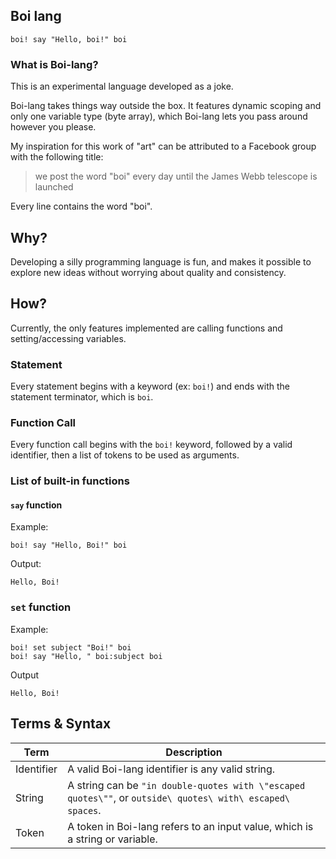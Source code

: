 Boi lang
--------

```
boi! say "Hello, boi!" boi
```

### What is Boi-lang?
This is an experimental language developed as a joke.

Boi-lang takes things way outside the box. It features dynamic scoping
and only one variable type (byte array), which Boi-lang lets you pass
around however you please.

My inspiration for this work of "art" can be attributed to a Facebook group with
the following title:
> we post the word "boi" every day until the James Webb telescope is launched

Every line contains the word "boi".

## Why?
Developing a silly programming language is fun, and makes it possible to
explore new ideas without worrying about quality and consistency.

## How?
Currently, the only features implemented are calling functions and
setting/accessing variables.

### Statement
Every statement begins with a keyword (ex: `boi!`) and ends with the
statement terminator, which is `boi`.

### Function Call
Every function call begins with the `boi!` keyword, followed by a valid
identifier, then a list of tokens to be used as arguments.

### List of built-in functions
#### `say` function
Example:
```
boi! say "Hello, Boi!" boi
```
Output:
```
Hello, Boi!
```
### `set` function
Example:
```
boi! set subject "Boi!" boi
boi! say "Hello, " boi:subject boi
```
Output
```
Hello, Boi!
```

## Terms & Syntax
| Term | Description |
| ---- | ----------- |
| Identifier | A valid Boi-lang identifier is any valid string. |
| String | A string can be `"in double-quotes with \"escaped quotes\""`, or `outside\ quotes\ with\ escaped\ spaces`. |
| Token | A token in Boi-lang refers to an input value, which is a string or variable. |
